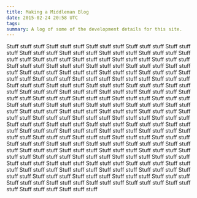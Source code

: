 ```yaml
---
title: Making a Middleman Blog
date: 2015-02-24 20:58 UTC
tags:
summary: A log of some of the development details for this site. 
---
```

Stuff stuff stuff
Stuff stuff stuff
Stuff stuff stuff
Stuff stuff stuff
Stuff stuff stuff
Stuff stuff stuff
Stuff stuff stuff
Stuff stuff stuff
Stuff stuff stuff
Stuff stuff stuff
Stuff stuff stuff
Stuff stuff stuff
Stuff stuff stuff
Stuff stuff stuff
Stuff stuff stuff
Stuff stuff stuff
Stuff stuff stuff
Stuff stuff stuff
Stuff stuff stuff
Stuff stuff stuff
Stuff stuff stuff
Stuff stuff stuff
Stuff stuff stuff
Stuff stuff stuff
Stuff stuff stuff
Stuff stuff stuff
Stuff stuff stuff
Stuff stuff stuff
Stuff stuff stuff
Stuff stuff stuff
Stuff stuff stuff
Stuff stuff stuff
Stuff stuff stuff
Stuff stuff stuff
Stuff stuff stuff
Stuff stuff stuff
Stuff stuff stuff
Stuff stuff stuff
Stuff stuff stuff
Stuff stuff stuff
Stuff stuff stuff
Stuff stuff stuff
Stuff stuff stuff
Stuff stuff stuff
Stuff stuff stuff
Stuff stuff stuff
Stuff stuff stuff
Stuff stuff stuff
Stuff stuff stuff
Stuff stuff stuff
Stuff stuff stuff
Stuff stuff stuff
Stuff stuff stuff
Stuff stuff stuff
Stuff stuff stuff
Stuff stuff stuff
Stuff stuff stuff
Stuff stuff stuff
Stuff stuff stuff
Stuff stuff stuff
Stuff stuff stuff
Stuff stuff stuff
Stuff stuff stuff
Stuff stuff stuff
Stuff stuff stuff
Stuff stuff stuff
Stuff stuff stuff
Stuff stuff stuff
Stuff stuff stuff
Stuff stuff stuff
Stuff stuff stuff
Stuff stuff stuff
Stuff stuff stuff
Stuff stuff stuff
Stuff stuff stuff
Stuff stuff stuff
Stuff stuff stuff
Stuff stuff stuff
Stuff stuff stuff
Stuff stuff stuff
Stuff stuff stuff
Stuff stuff stuff
Stuff stuff stuff
Stuff stuff stuff
Stuff stuff stuff
Stuff stuff stuff
Stuff stuff stuff
Stuff stuff stuff
Stuff stuff stuff
Stuff stuff stuff
Stuff stuff stuff
Stuff stuff stuff
Stuff stuff stuff
Stuff stuff stuff
Stuff stuff stuff
Stuff stuff stuff
Stuff stuff stuff
Stuff stuff stuff
Stuff stuff stuff
Stuff stuff stuff
Stuff stuff stuff
Stuff stuff stuff
Stuff stuff stuff
Stuff stuff stuff
Stuff stuff stuff
